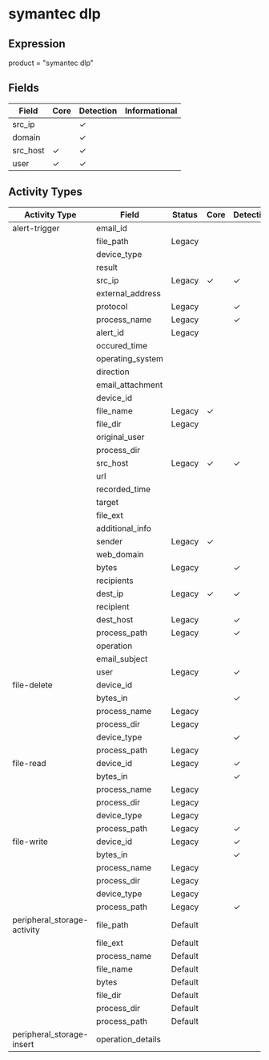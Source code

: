 symantec dlp
============

Expression
----------

product = "symantec dlp"

Fields
------

| Field    | Core     | Detection | Informational |
| -------- | -------- | --------- | ------------- |
| src_ip   |          | &#10003;  |               |
| domain   |          | &#10003;  |               |
| src_host | &#10003; | &#10003;  |               |
| user     | &#10003; | &#10003;  |               |

Activity Types
--------------

| Activity Type               | Field             | Status  | Core     | Detection | Informational |
| --------------------------- | ----------------- | ------- | -------- | --------- | ------------- |
| alert-trigger               | email_id          |         |          |           |               |
|                             | file_path         | Legacy  |          |           | &#10003;      |
|                             | device_type       |         |          |           |               |
|                             | result            |         |          |           |               |
|                             | src_ip            | Legacy  | &#10003; | &#10003;  |               |
|                             | external_address  |         |          |           |               |
|                             | protocol          | Legacy  |          | &#10003;  |               |
|                             | process_name      | Legacy  |          | &#10003;  |               |
|                             | alert_id          | Legacy  |          |           | &#10003;      |
|                             | occured_time      |         |          |           |               |
|                             | operating_system  |         |          |           |               |
|                             | direction         |         |          |           |               |
|                             | email_attachment  |         |          |           |               |
|                             | device_id         |         |          |           |               |
|                             | file_name         | Legacy  | &#10003; |           |               |
|                             | file_dir          | Legacy  |          |           | &#10003;      |
|                             | original_user     |         |          |           |               |
|                             | process_dir       |         |          |           |               |
|                             | src_host          | Legacy  | &#10003; | &#10003;  |               |
|                             | url               |         |          |           |               |
|                             | recorded_time     |         |          |           |               |
|                             | target            |         |          |           |               |
|                             | file_ext          |         |          |           |               |
|                             | additional_info   |         |          |           |               |
|                             | sender            | Legacy  | &#10003; |           |               |
|                             | web_domain        |         |          |           |               |
|                             | bytes             | Legacy  |          | &#10003;  |               |
|                             | recipients        |         |          |           |               |
|                             | dest_ip           | Legacy  | &#10003; | &#10003;  |               |
|                             | recipient         |         |          |           |               |
|                             | dest_host         | Legacy  |          | &#10003;  |               |
|                             | process_path      | Legacy  |          | &#10003;  |               |
|                             | operation         |         |          |           |               |
|                             | email_subject     |         |          |           |               |
|                             | user              | Legacy  |          | &#10003;  |               |
| file-delete                 | device_id         |         |          |           | &#10003;      |
|                             | bytes_in          |         |          | &#10003;  |               |
|                             | process_name      | Legacy  |          |           | &#10003;      |
|                             | process_dir       | Legacy  |          |           | &#10003;      |
|                             | device_type       |         |          | &#10003;  |               |
|                             | process_path      | Legacy  |          |           | &#10003;      |
| file-read                   | device_id         | Legacy  |          | &#10003;  |               |
|                             | bytes_in          |         |          | &#10003;  |               |
|                             | process_name      | Legacy  |          |           | &#10003;      |
|                             | process_dir       | Legacy  |          |           | &#10003;      |
|                             | device_type       | Legacy  |          |           | &#10003;      |
|                             | process_path      | Legacy  |          | &#10003;  |               |
| file-write                  | device_id         | Legacy  |          | &#10003;  |               |
|                             | bytes_in          |         |          | &#10003;  |               |
|                             | process_name      | Legacy  |          |           | &#10003;      |
|                             | process_dir       | Legacy  |          |           | &#10003;      |
|                             | device_type       | Legacy  |          |           | &#10003;      |
|                             | process_path      | Legacy  |          | &#10003;  |               |
| peripheral_storage-activity | file_path         | Default |          |           | &#10003;      |
|                             | file_ext          | Default |          |           | &#10003;      |
|                             | process_name      | Default |          |           | &#10003;      |
|                             | file_name         | Default |          |           | &#10003;      |
|                             | bytes             | Default |          |           | &#10003;      |
|                             | file_dir          | Default |          |           | &#10003;      |
|                             | process_dir       | Default |          |           | &#10003;      |
|                             | process_path      | Default |          |           | &#10003;      |
| peripheral_storage-insert   | operation_details |         |          |           | &#10003;      |

